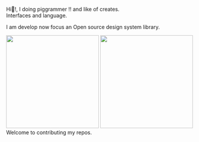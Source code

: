 Hi👋!, I doing piggrammer !! and like of creates.  
Interfaces and language.

I am develop now focus an Open source design system library.

<div>
  <img height="250px" src="https://wakatime.com/share/@1fcfb457-a9f5-45d8-b275-c57b093a166f/aabfab08-d411-4765-9f25-e865b205b130.svg"/>
  <img height="250px" src="https://wakatime.com/share/@1fcfb457-a9f5-45d8-b275-c57b093a166f/81271da3-1417-415f-8975-2ac703f21605.svg" />
</div>
Welcome to contributing my repos.
